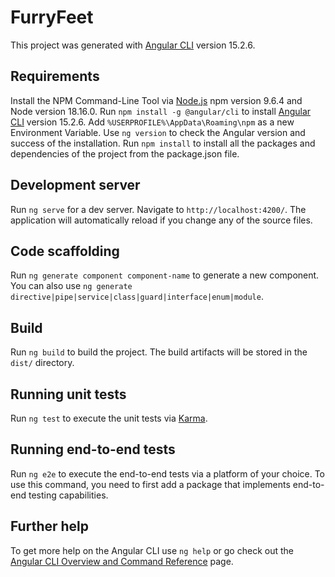 # FurryFeet

This project was generated with [Angular CLI](https://github.com/angular/angular-cli) version 15.2.6.

## Requirements 

Install the NPM Command-Line Tool via [Node.js](https://nodejs.org/en/download) npm version 9.6.4 and Node version 18.16.0.
Run `npm install -g @angular/cli` to install [Angular CLI](https://angular.io/guide/setup-local#install-the-angular-cli) version 15.2.6.
Add `%USERPROFILE%\AppData\Roaming\npm` as a new Environment Variable.
Use `ng version` to check the Angular version and success of the installation.
Run `npm install` to install all the packages and dependencies of the project from the package.json file.

## Development server

Run `ng serve` for a dev server. Navigate to `http://localhost:4200/`. The application will automatically reload if you change any of the source files.

## Code scaffolding

Run `ng generate component component-name` to generate a new component. You can also use `ng generate directive|pipe|service|class|guard|interface|enum|module`.

## Build

Run `ng build` to build the project. The build artifacts will be stored in the `dist/` directory.

## Running unit tests

Run `ng test` to execute the unit tests via [Karma](https://karma-runner.github.io).

## Running end-to-end tests

Run `ng e2e` to execute the end-to-end tests via a platform of your choice. To use this command, you need to first add a package that implements end-to-end testing capabilities.

## Further help

To get more help on the Angular CLI use `ng help` or go check out the [Angular CLI Overview and Command Reference](https://angular.io/cli) page.

